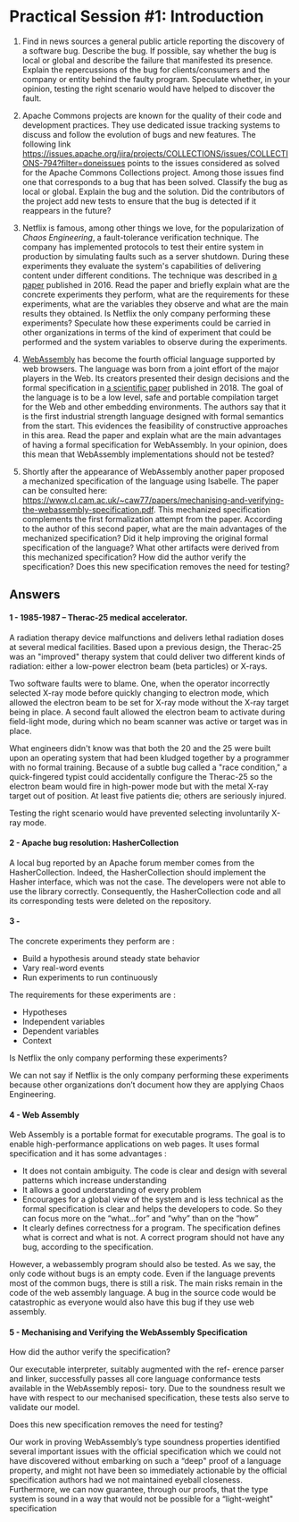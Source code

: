 # Practical Session #1: Introduction

1. Find in news sources a general public article reporting the discovery of a software bug. Describe the bug. If possible, say whether the bug is local or global and describe the failure that manifested its presence. Explain the repercussions of the bug for clients/consumers and the company or entity behind the faulty program. Speculate whether, in your opinion, testing the right scenario would have helped to discover the fault.

2. Apache Commons projects are known for the quality of their code and development practices. They use dedicated issue tracking systems to discuss and follow the evolution of bugs and new features. The following link https://issues.apache.org/jira/projects/COLLECTIONS/issues/COLLECTIONS-794?filter=doneissues points to the issues considered as solved for the Apache Commons Collections project. Among those issues find one that corresponds to a bug that has been solved. Classify the bug as local or global. Explain the bug and the solution. Did the contributors of the project add new tests to ensure that the bug is detected if it reappears in the future?

3. Netflix is famous, among other things we love, for the popularization of *Chaos Engineering*, a fault-tolerance verification technique. The company has implemented protocols to test their entire system in production by simulating faults such as a server shutdown. During these experiments they evaluate the system's capabilities of delivering content under different conditions. The technique was described in [a paper](https://arxiv.org/ftp/arxiv/papers/1702/1702.05843.pdf) published in 2016. Read the paper and briefly explain what are the concrete experiments they perform, what are the requirements for these experiments, what are the variables they observe and what are the main results they obtained. Is Netflix the only company performing these experiments? Speculate how these experiments could be carried in other organizations in terms of the kind of experiment that could be performed and the system variables to observe during the experiments.

4. [WebAssembly](https://webassembly.org/) has become the fourth official language supported by web browsers. The language was born from a joint effort of the major players in the Web. Its creators presented their design decisions and the formal specification in [a scientific paper](https://people.mpi-sws.org/~rossberg/papers/Haas,%20Rossberg,%20Schuff,%20Titzer,%20Gohman,%20Wagner,%20Zakai,%20Bastien,%20Holman%20-%20Bringing%20the%20Web%20up%20to%20Speed%20with%20WebAssembly.pdf) published in 2018. The goal of the language is to be a low level, safe and portable compilation target for the Web and other embedding environments. The authors say that it is the first industrial strength language designed with formal semantics from the start. This evidences the feasibility of constructive approaches in this area. Read the paper and explain what are the main advantages of having a formal specification for WebAssembly. In your opinion, does this mean that WebAssembly implementations should not be tested? 

5.  Shortly after the appearance of WebAssembly another paper proposed a mechanized specification of the language using Isabelle. The paper can be consulted here: https://www.cl.cam.ac.uk/~caw77/papers/mechanising-and-verifying-the-webassembly-specification.pdf. This mechanized specification complements the first formalization attempt from the paper. According to the author of this second paper, what are the main advantages of the mechanized specification? Did it help improving the original formal specification of the language? What other artifacts were derived from this mechanized specification? How did the author verify the specification? Does this new specification removes the need for testing?

## Answers

#### 1 - 1985-1987 – Therac-25 medical accelerator.

A radiation therapy device malfunctions and delivers lethal radiation doses at several medical facilities. Based upon a previous design, the Therac-25 was an "improved" therapy system that could deliver two different kinds of radiation: either a low-power electron beam (beta particles) or X-rays.

Two software faults were to blame. One, when the operator incorrectly selected X-ray mode before quickly changing to electron mode, which allowed the electron beam to be set for X-ray mode without the X-ray target being in place. A second fault allowed the electron beam to activate during field-light mode, during which no beam scanner was active or target was in place. 

What engineers didn't know was that both the 20 and the 25 were built upon an operating system that had been kludged together by a programmer with no formal training. Because of a subtle bug called a "race condition," a quick-fingered typist could accidentally configure the Therac-25 so the electron beam would fire in high-power mode but with the metal X-ray target out of position. At least five patients die; others are seriously injured.

Testing the right scenario would have prevented selecting involuntarily X-ray mode. 


#### 2 - Apache bug resolution: HasherCollection

A local bug reported by an Apache forum member comes from the HasherCollection. Indeed, the HasherCollection should implement the Hasher interface, which was not the case. The developers were not able to use the library correctly. Consequently, the HasherCollection code and all its corresponding tests were deleted on the repository.

#### 3 - 
The concrete experiments they perform are :

 - Build a hypothesis around steady state behavior
 - Vary real-word events
 - Run experiments to run continuously

 The requirements for these experiments are :
 
 - Hypotheses
 - Independent variables
 - Dependent variables
 - Context

Is Netflix the only company performing these experiments? 

We can not say if Netflix is the only company performing these experiments because other organizations don’t document how they are applying Chaos Engineering.



#### 4 - Web Assembly

Web Assembly is a portable format for executable programs. The goal is to enable high-performance applications on web pages. It uses formal specification and it has some advantages :
 - It does not contain ambiguity. The code is clear and design with several patterns which increase understanding
 - It allows a good understanding of every problem 
 - Encourages for a global view of the system and is less technical as the formal specification is clear and helps the developers to code. So they can focus more on the “what…for” and “why” than on the “how”
 - It clearly defines correctness for a program. The specification defines what is correct and what is not. A correct program should not have any bug, according to the specification.

However, a webassembly program should also be tested. As we say, the only code without bugs is an empty code. Even if the language prevents most of the common bugs, there is still a risk. The main risks remain in the code of the web assembly language. A bug in the source code would be catastrophic as everyone would also have this bug if they use web assembly.

#### 5 - Mechanising and Verifying the WebAssembly Specification
How did the author verify the specification?

Our executable interpreter, suitably augmented with the ref-
erence parser and linker, successfully passes all core language
conformance tests available in the WebAssembly reposi-
tory. Due to the
soundness result we have with respect to our mechanised
specification, these tests also serve to validate our model.

Does this new specification removes the need for testing?

Our work in proving WebAssembly’s type soundness
properties identified several important issues with the official
specification which we could not have discovered without
embarking on such a “deep" proof of a language property,
and might not have been so immediately actionable by the
official specification authors had we not maintained eyeball
closeness. Furthermore, we can now guarantee, through our
proofs, that the type system is sound in a way that would
not be possible for a “light-weight" specification
